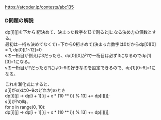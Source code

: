 <https://atcoder.jp/contests/abc135>

### D問題の解説
dp[i][j]を下からi桁決めて、決まった数字を13で割るとjになる決め方の個数とする。  
最初は一桁も決めてなくて(=下から0桁きめて)決まった数字は0だからdp[0][0] = 1, dp[0][1~12]=0  
sの一桁目が例えば3だったら、dp[0][0]が1で一桁目は必ず3になるのでdp[1][3]=1になる。  
sの一桁目が?だったら?には0~9の好きなのを設定できるので、dp[1][0~9]=1になる。  

これを漸化式にすると、  
s[i]がx(xは0~9のどれか)のとき  
dp[i][j] -> dp[i + 1][(j + x * (10 ** i)) % 13] += dp[i][j];  
s[i]が?の時、  
for x in range(0, 10):  
dp[i][j] -> dp[i + 1][(j + x * (10 ** i)) % 13] += dp[i][j];  